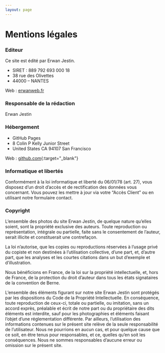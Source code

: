 ```yaml
---
layout: page
---
```


# Mentions légales

### Editeur

Ce site est édité par Erwan Jestin.

- SIRET : 889 792 693 000 18
- 38 rue des Olivettes
- 44000 – NANTES

Web : [erwanweb.fr](https://erwanweb.fr)

### Responsable de la rédaction

Erwan Jestin

### Hébergement

- GitHub Pages
- 8 Colin P Kelly Junior Street
- United States CA 94107 San Francisco

Web : [github.com](https://github.com){:target="_blank"}

### Informatique et libertés

Conformément à la loi informatique et liberté du 06/01/78 (art. 27), vous disposez d’un droit d’accès et de rectification des données vous concernant. Vous pouvez les mettre à jour via votre “Accès Client” ou en utilisant notre formulaire contact.

### Copyright

L’ensemble des photos du site Erwan Jestin, de quelque nature qu’elles soient, sont la propriété exclusive des auteurs. Toute reproduction ou représentation, intégrale ou partielle, faite sans le consentement de l’auteur, serait illicite et constituerait une contrefaçon.

La loi n’autorise, que les copies ou reproductions réservées à l’usage privé du copiste et non destinées à l’utilisation collective, d’une part, et, d’autre part, que les analyses et les courtes citations dans un but d’exemple et d’illustration.

Nous bénéficions en France, de la loi sur la propriété intellectuelle, et, hors de France, de la protection du droit d’auteur dans tous les états signataires de la convention de Berne.

L’ensemble des éléments figurant sur notre site Erwan Jestin sont protégés par les dispositions du Code de la Propriété Intellectuelle. En conséquence, toute reproduction de ceux-ci, totale ou partielle, ou imitation, sans un accord exprès, préalable et écrit de notre part ou du propriétaire des dits éléments est interdite, sauf pour les photographies et éléments faisant l’objet d’une réglementation différente.
Par ailleurs, l’utilisation des informations contenues sur le présent site relève de la seule responsabilité de l’utilisateur. Nous ne pourrions en aucun cas, et pour quelque cause que ce soit, en être tenus pour responsables, et ce, quelles qu’en soit les conséquences.
Nous ne sommes responsables d’aucune erreur ou omission sur le présent site.

